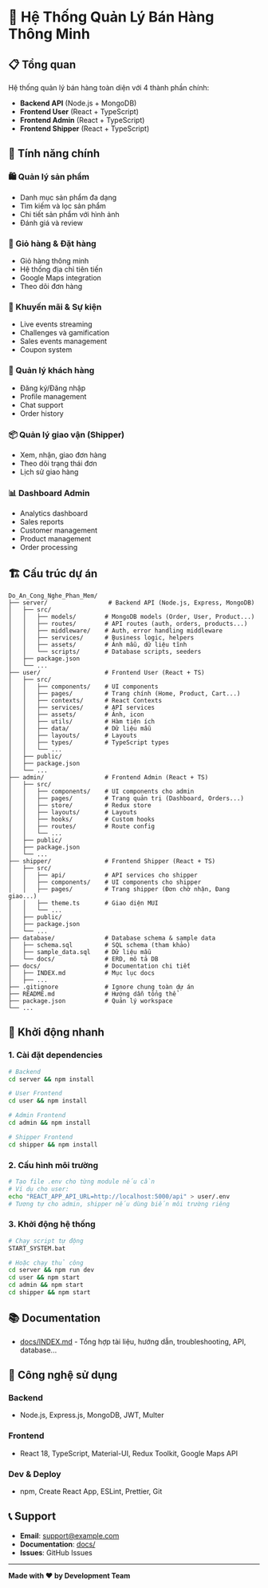 # 🏪 Hệ Thống Quản Lý Bán Hàng Thông Minh

## 📋 Tổng quan

Hệ thống quản lý bán hàng toàn diện với 4 thành phần chính:
- **Backend API** (Node.js + MongoDB)
- **Frontend User** (React + TypeScript)
- **Frontend Admin** (React + TypeScript)
- **Frontend Shipper** (React + TypeScript)

## 🚀 Tính năng chính

### 🛍️ Quản lý sản phẩm
- Danh mục sản phẩm đa dạng
- Tìm kiếm và lọc sản phẩm
- Chi tiết sản phẩm với hình ảnh
- Đánh giá và review

### 🛒 Giỏ hàng & Đặt hàng
- Giỏ hàng thông minh
- Hệ thống địa chỉ tiên tiến
- Google Maps integration
- Theo dõi đơn hàng

### 🎯 Khuyến mãi & Sự kiện
- Live events streaming
- Challenges và gamification
- Sales events management
- Coupon system

### 👥 Quản lý khách hàng
- Đăng ký/Đăng nhập
- Profile management
- Chat support
- Order history

### 📦 Quản lý giao vận (Shipper)
- Xem, nhận, giao đơn hàng
- Theo dõi trạng thái đơn
- Lịch sử giao hàng

### 📊 Dashboard Admin
- Analytics dashboard
- Sales reports
- Customer management
- Product management
- Order processing

## 🏗️ Cấu trúc dự án

```
Do_An_Cong_Nghe_Phan_Mem/
├── server/                 # Backend API (Node.js, Express, MongoDB)
│   ├── src/
│   │   ├── models/        # MongoDB models (Order, User, Product...)
│   │   ├── routes/        # API routes (auth, orders, products...)
│   │   ├── middleware/    # Auth, error handling middleware
│   │   ├── services/      # Business logic, helpers
│   │   ├── assets/        # Ảnh mẫu, dữ liệu tĩnh
│   │   └── scripts/       # Database scripts, seeders
│   ├── package.json
│   └── ...
├── user/                  # Frontend User (React + TS)
│   ├── src/
│   │   ├── components/    # UI components
│   │   ├── pages/         # Trang chính (Home, Product, Cart...)
│   │   ├── contexts/      # React Contexts
│   │   ├── services/      # API services
│   │   ├── assets/        # Ảnh, icon
│   │   ├── utils/         # Hàm tiện ích
│   │   ├── data/          # Dữ liệu mẫu
│   │   ├── layouts/       # Layouts
│   │   ├── types/         # TypeScript types
│   │   └── ...
│   ├── public/
│   ├── package.json
│   └── ...
├── admin/                 # Frontend Admin (React + TS)
│   ├── src/
│   │   ├── components/    # UI components cho admin
│   │   ├── pages/         # Trang quản trị (Dashboard, Orders...)
│   │   ├── store/         # Redux store
│   │   ├── layouts/       # Layouts
│   │   ├── hooks/         # Custom hooks
│   │   ├── routes/        # Route config
│   │   └── ...
│   ├── public/
│   ├── package.json
│   └── ...
├── shipper/               # Frontend Shipper (React + TS)
│   ├── src/
│   │   ├── api/           # API services cho shipper
│   │   ├── components/    # UI components cho shipper
│   │   ├── pages/         # Trang shipper (Đơn chờ nhận, Đang giao...)
│   │   ├── theme.ts       # Giao diện MUI
│   │   └── ...
│   ├── public/
│   ├── package.json
│   └── ...
├── database/              # Database schema & sample data
│   ├── schema.sql         # SQL schema (tham khảo)
│   ├── sample_data.sql    # Dữ liệu mẫu
│   └── docs/              # ERD, mô tả DB
├── docs/                  # Documentation chi tiết
│   ├── INDEX.md           # Mục lục docs
│   ├── ...
├── .gitignore             # Ignore chung toàn dự án
├── README.md              # Hướng dẫn tổng thể
├── package.json           # Quản lý workspace
└── ...
```

## 🚀 Khởi động nhanh

### 1. Cài đặt dependencies
```bash
# Backend
cd server && npm install

# User Frontend
cd user && npm install

# Admin Frontend
cd admin && npm install

# Shipper Frontend
cd shipper && npm install
```

### 2. Cấu hình môi trường
```bash
# Tạo file .env cho từng module nếu cần
# Ví dụ cho user:
echo "REACT_APP_API_URL=http://localhost:5000/api" > user/.env
# Tương tự cho admin, shipper nếu dùng biến môi trường riêng
```

### 3. Khởi động hệ thống
```bash
# Chạy script tự động
START_SYSTEM.bat

# Hoặc chạy thủ công
cd server && npm run dev
cd user && npm start
cd admin && npm start
cd shipper && npm start
```

## 📚 Documentation

- [docs/INDEX.md](docs/INDEX.md) - Tổng hợp tài liệu, hướng dẫn, troubleshooting, API, database...

## 🔧 Công nghệ sử dụng

### Backend
- Node.js, Express.js, MongoDB, JWT, Multer

### Frontend
- React 18, TypeScript, Material-UI, Redux Toolkit, Google Maps API

### Dev & Deploy
- npm, Create React App, ESLint, Prettier, Git

## 📞 Support
- **Email**: support@example.com
- **Documentation**: [docs/](docs/)
- **Issues**: GitHub Issues

---
**Made with ❤️ by Development Team** 